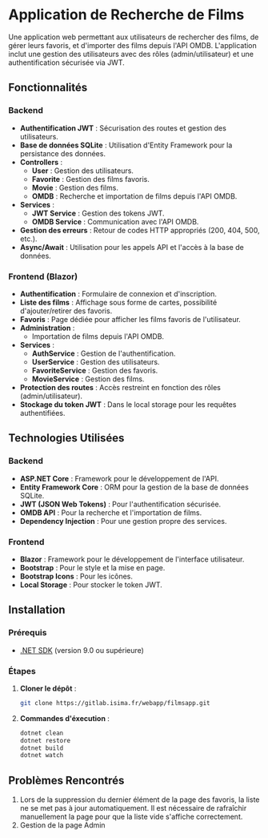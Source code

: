 # Application de Recherche de Films

Une application web permettant aux utilisateurs de rechercher des films, de gérer leurs favoris, et d'importer des films depuis l'API OMDB. L'application inclut une gestion des utilisateurs avec des rôles (admin/utilisateur) et une authentification sécurisée via JWT.

## Fonctionnalités

### Backend
- **Authentification JWT** : Sécurisation des routes et gestion des utilisateurs.
- **Base de données SQLite** : Utilisation d'Entity Framework pour la persistance des données.
- **Controllers** :
  - **User** : Gestion des utilisateurs.
  - **Favorite** : Gestion des films favoris.
  - **Movie** : Gestion des films.
  - **OMDB** : Recherche et importation de films depuis l'API OMDB.
- **Services** :
  - **JWT Service** : Gestion des tokens JWT.
  - **OMDB Service** : Communication avec l'API OMDB.
- **Gestion des erreurs** : Retour de codes HTTP appropriés (200, 404, 500, etc.).
- **Async/Await** : Utilisation pour les appels API et l'accès à la base de données.

### Frontend (Blazor)
- **Authentification** : Formulaire de connexion et d'inscription.
- **Liste des films** : Affichage sous forme de cartes, possibilité d'ajouter/retirer des favoris.
- **Favoris** : Page dédiée pour afficher les films favoris de l'utilisateur.
- **Administration** :
  - Importation de films depuis l'API OMDB.
- **Services** :
  - **AuthService** : Gestion de l'authentification.
  - **UserService** : Gestion des utilisateurs.
  - **FavoriteService** : Gestion des favoris.
  - **MovieService** : Gestion des films.
- **Protection des routes** : Accès restreint en fonction des rôles (admin/utilisateur).
- **Stockage du token JWT** : Dans le local storage pour les requêtes authentifiées.

## Technologies Utilisées

### Backend
- **ASP.NET Core** : Framework pour le développement de l'API.
- **Entity Framework Core** : ORM pour la gestion de la base de données SQLite.
- **JWT (JSON Web Tokens)** : Pour l'authentification sécurisée.
- **OMDB API** : Pour la recherche et l'importation de films.
- **Dependency Injection** : Pour une gestion propre des services.

### Frontend
- **Blazor** : Framework pour le développement de l'interface utilisateur.
- **Bootstrap** : Pour le style et la mise en page.
- **Bootstrap Icons** : Pour les icônes.
- **Local Storage** : Pour stocker le token JWT.

## Installation

### Prérequis
- [.NET SDK](https://dotnet.microsoft.com/download) (version 9.0 ou supérieure)

### Étapes
1. **Cloner le dépôt** :
   ```bash
   git clone https://gitlab.isima.fr/webapp/filmsapp.git

2. **Commandes d'éxecution** :
   ```bash
   dotnet clean
   dotnet restore
   dotnet build
   dotnet watch

## Problèmes Rencontrés
1. Lors de la suppression du dernier élément de la page des favoris, la liste ne se met pas à jour automatiquement. Il est nécessaire de rafraîchir manuellement la page pour que la liste vide s'affiche correctement.
2. Gestion de la page Admin
